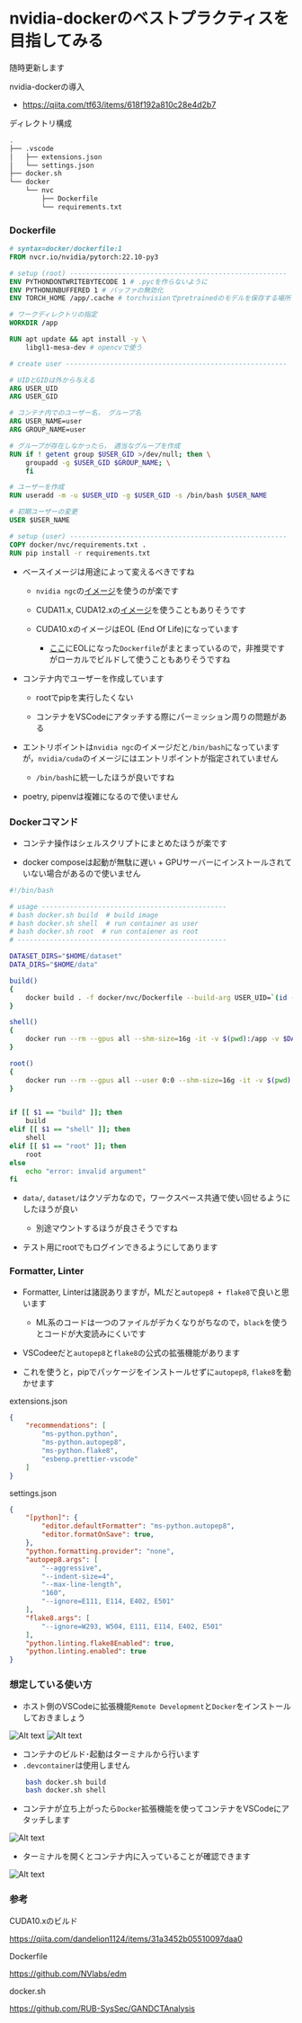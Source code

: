 # nvidia-dockerのベストプラクティスを目指してみる
随時更新します

nvidia-dockerの導入
- https://qiita.com/tf63/items/618f192a810c28e4d2b7

ディレクトリ構成
```bash
.
├── .vscode
│   ├── extensions.json
│   └── settings.json
├── docker.sh
└── docker
    └── nvc
        ├── Dockerfile
        └── requirements.txt
```

### Dockerfile

```Dockerfile
# syntax=docker/dockerfile:1
FROM nvcr.io/nvidia/pytorch:22.10-py3

# setup (root) ------------------------------------------------------
ENV PYTHONDONTWRITEBYTECODE 1 # .pycを作らないように
ENV PYTHONUNBUFFERED 1 # バッファの無効化
ENV TORCH_HOME /app/.cache # torchvisionでpretrainedのモデルを保存する場所

# ワークディレクトリの指定
WORKDIR /app

RUN apt update && apt install -y \
    libgl1-mesa-dev # opencvで使う

# create user -------------------------------------------------------

# UIDとGIDは外から与える
ARG USER_UID
ARG USER_GID

# コンテナ内でのユーザー名， グループ名
ARG USER_NAME=user
ARG GROUP_NAME=user

# グループが存在しなかったら，　適当なグループを作成
RUN if ! getent group $USER_GID >/dev/null; then \
    groupadd -g $USER_GID $GROUP_NAME; \
    fi

# ユーザーを作成
RUN useradd -m -u $USER_UID -g $USER_GID -s /bin/bash $USER_NAME

# 初期ユーザーの変更
USER $USER_NAME

# setup (user) ------------------------------------------------------
COPY docker/nvc/requirements.txt .
RUN pip install -r requirements.txt
```

- ベースイメージは用途によって変えるべきですね

    - `nvidia ngc`の[イメージ](https://catalog.ngc.nvidia.com/orgs/nvidia/containers/pytorch)を使うのが楽です

    - CUDA11.x, CUDA12.xの[イメージ](https://hub.docker.com/r/nvidia/cuda)を使うこともありそうです

    - CUDA10.xのイメージはEOL (End Of Life)になっています

        - [ここ](https://gitlab.com/nvidia/container-images/cuda/-/tree/master/dist/end-of-life)にEOLになった`Dockerfile`がまとまっているので，非推奨ですがローカルでビルドして使うこともありそうですね

- コンテナ内でユーザーを作成しています

    - rootでpipを実行したくない

    - コンテナをVSCodeにアタッチする際にパーミッション周りの問題がある


- エントリポイントは`nvidia ngc`のイメージだと`/bin/bash`になっていますが，`nvidia/cuda`のイメージにはエントリポイントが指定されていません

    - `/bin/bash`に統一したほうが良いですね

- poetry, pipenvは複雑になるので使いません



### Dockerコマンド
- コンテナ操作はシェルスクリプトにまとめたほうが楽です

- docker composeは起動が無駄に遅い + GPUサーバーにインストールされていない場合があるので使いません

```docker.sh
#!/bin/bash

# usage ----------------------------------------------
# bash docker.sh build  # build image
# bash docker.sh shell  # run container as user
# bash docker.sh root  # run contaiener as root
# ----------------------------------------------------

DATASET_DIRS="$HOME/dataset"
DATA_DIRS="$HOME/data"

build()
{
    docker build . -f docker/nvc/Dockerfile --build-arg USER_UID=`(id -u)` --build-arg USER_GID=`(id -g)` -t pytorch
}

shell() 
{
    docker run --rm --gpus all --shm-size=16g -it -v $(pwd):/app -v $DATASET_DIRS:/dataset -v $DATA_DIRS:/data pytorch /bin/bash
}

root()
{
    docker run --rm --gpus all --user 0:0 --shm-size=16g -it -v $(pwd):/app -v $DATASET_DIRS:/dataset -v $DATA_DIRS:/data pytorch /bin/bash
}


if [[ $1 == "build" ]]; then
    build
elif [[ $1 == "shell" ]]; then
    shell 
elif [[ $1 == "root" ]]; then
    root
else
    echo "error: invalid argument"
fi
```


- `data/`, `dataset/`はクソデカなので，ワークスペース共通で使い回せるようにしたほうが良い

    - 別途マウントするほうが良さそうですね

- テスト用にrootでもログインできるようにしてあります


### Formatter, Linter
- Formatter, Linterは諸説ありますが，MLだと`autopep8 + flake8`で良いと思います

    - ML系のコードは一つのファイルがデカくなりがちなので，`black`を使うとコードが大変読みにくいです

- VSCodeeだと`autopep8`と`flake8`の公式の拡張機能があります
- これを使うと，pipでパッケージをインストールせずに`autopep8`, `flake8`を動かせます

extensions.json
```extensions.json
{
    "recommendations": [
        "ms-python.python",
        "ms-python.autopep8",
        "ms-python.flake8",
        "esbenp.prettier-vscode"
    ]
}
```

settings.json
```settings.json
{
    "[python]": {
        "editor.defaultFormatter": "ms-python.autopep8",
        "editor.formatOnSave": true,
    },
    "python.formatting.provider": "none",
    "autopep8.args": [
        "--aggressive",
        "--indent-size=4",
        "--max-line-length",
        "160",
        "--ignore=E111, E114, E402, E501"
    ],
    "flake8.args": [
        "--ignore=W293, W504, E111, E114, E402, E501"
    ],
    "python.linting.flake8Enabled": true,
    "python.linting.enabled": true
}
```


### 想定している使い方
- ホスト側のVSCodeに拡張機能`Remote Development`と`Docker`をインストールしておきましょう

![Alt text](img/docker_nvidia_practice.png)
![Alt text](img/docker_nvidia_practice-1.png)

- コンテナのビルド･起動はターミナルから行います
- `.devcontainer`は使用しません

```bash
    bash docker.sh build
    bash docker.sh shell
```

- コンテナが立ち上がったら`Docker`拡張機能を使ってコンテナをVSCodeにアタッチします

![Alt text](img/docker_nvidia_practice-2.png)

- ターミナルを開くとコンテナ内に入っていることが確認できます

![Alt text](img/docker_nvidia_practice-3.png)

### 参考

CUDA10.xのビルド

https://qiita.com/dandelion1124/items/31a3452b05510097daa0

Dockerfile

https://github.com/NVlabs/edm

docker.sh

https://github.com/RUB-SysSec/GANDCTAnalysis